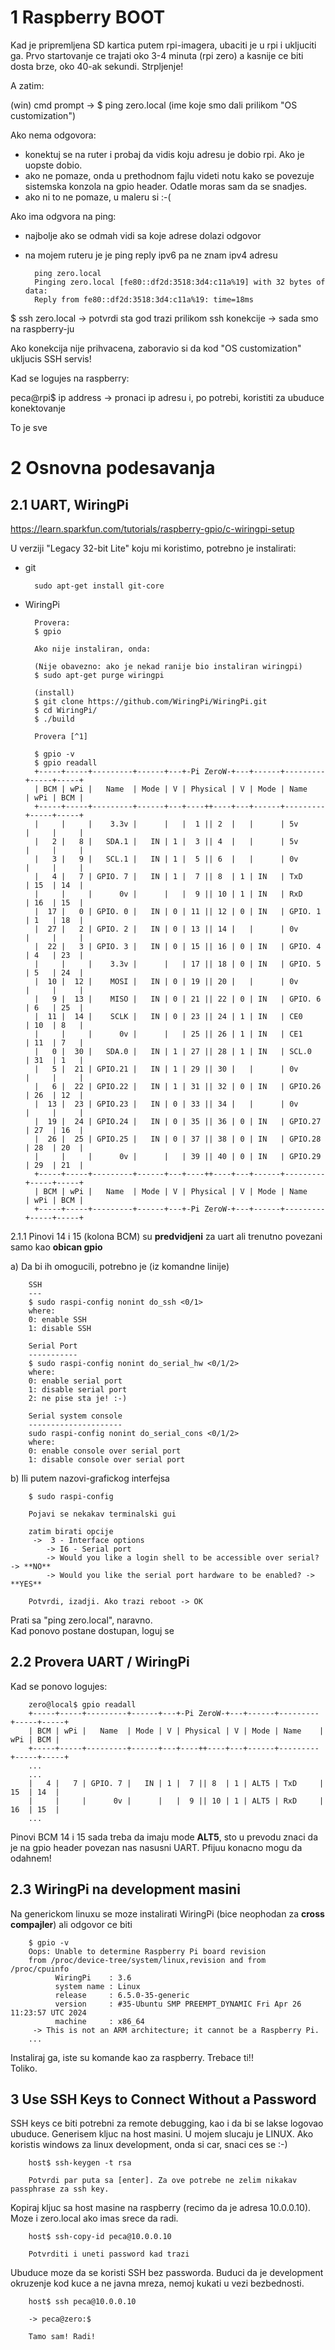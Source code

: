 

1 Raspberry BOOT
================

Kad je pripremljena SD kartica putem rpi-imagera, ubaciti je u rpi i ukljuciti ga. Prvo startovanje ce trajati oko 3-4 minuta (rpi zero) a kasnije ce biti dosta brze, oko 40-ak sekundi. Strpljenje!

A zatim:

(win) cmd prompt -> 
$ ping zero.local (ime koje smo dali prilikom "OS customization")

Ako nema odgovora:
- konektuj se na ruter i probaj da vidis koju adresu je dobio rpi. Ako je uopste dobio.
- ako ne pomaze, onda u prethodnom fajlu videti notu kako se povezuje sistemska konzola na gpio header. Odatle moras sam da se snadjes.
- ako ni to ne pomaze, u maleru si :-(

Ako ima odgvora na ping:
- najbolje ako se odmah vidi sa koje adrese dolazi odgovor
- na mojem ruteru je je ping reply ipv6 pa ne znam ipv4 adresu

		ping zero.local
		Pinging zero.local [fe80::df2d:3518:3d4:c11a%19] with 32 bytes of data:
		Reply from fe80::df2d:3518:3d4:c11a%19: time=18ms

$ ssh zero.local -> potvrdi sta god trazi prilikom ssh konekcije
-> sada smo na raspberry-ju

Ako konekcija nije prihvacena, zaboravio si da kod "OS customization" ukljucis SSH servis!

Kad se logujes na raspberry:

peca@rpi$ ip address
-> pronaci ip adresu i, po potrebi, koristiti za ubuduce konektovanje


To je sve


2 Osnovna podesavanja
=====================

2.1 UART, WiringPi
------------------

https://learn.sparkfun.com/tutorials/raspberry-gpio/c-wiringpi-setup

U verziji "Legacy 32-bit Lite" koju mi koristimo, potrebno je instalirati:

* git

		sudo apt-get install git-core
		
* WiringPi

		Provera:
		$ gpio
		
		Ako nije instaliran, onda:
		
		(Nije obavezno: ako je nekad ranije bio instaliran wiringpi)
		$ sudo apt-get purge wiringpi
		
		(install)
		$ git clone https://github.com/WiringPi/WiringPi.git
		$ cd WiringPi/
		$ ./build
		
		Provera [^1]
		
		$ gpio -v
		$ gpio readall
		+-----+-----+---------+------+---+-Pi ZeroW-+---+------+---------+-----+-----+
		| BCM | wPi |   Name  | Mode | V | Physical | V | Mode | Name    | wPi | BCM |
		+-----+-----+---------+------+---+----++----+---+------+---------+-----+-----+
		|     |     |    3.3v |      |   |  1 || 2  |   |      | 5v      |     |     |
		|   2 |   8 |   SDA.1 |   IN | 1 |  3 || 4  |   |      | 5v      |     |     |
		|   3 |   9 |   SCL.1 |   IN | 1 |  5 || 6  |   |      | 0v      |     |     |
		|   4 |   7 | GPIO. 7 |   IN | 1 |  7 || 8  | 1 | IN   | TxD     | 15  | 14  |
		|     |     |      0v |      |   |  9 || 10 | 1 | IN   | RxD     | 16  | 15  |
		|  17 |   0 | GPIO. 0 |   IN | 0 | 11 || 12 | 0 | IN   | GPIO. 1 | 1   | 18  |
		|  27 |   2 | GPIO. 2 |   IN | 0 | 13 || 14 |   |      | 0v      |     |     |
		|  22 |   3 | GPIO. 3 |   IN | 0 | 15 || 16 | 0 | IN   | GPIO. 4 | 4   | 23  |
		|     |     |    3.3v |      |   | 17 || 18 | 0 | IN   | GPIO. 5 | 5   | 24  |
		|  10 |  12 |    MOSI |   IN | 0 | 19 || 20 |   |      | 0v      |     |     |
		|   9 |  13 |    MISO |   IN | 0 | 21 || 22 | 0 | IN   | GPIO. 6 | 6   | 25  |
		|  11 |  14 |    SCLK |   IN | 0 | 23 || 24 | 1 | IN   | CE0     | 10  | 8   |
		|     |     |      0v |      |   | 25 || 26 | 1 | IN   | CE1     | 11  | 7   |
		|   0 |  30 |   SDA.0 |   IN | 1 | 27 || 28 | 1 | IN   | SCL.0   | 31  | 1   |
		|   5 |  21 | GPIO.21 |   IN | 1 | 29 || 30 |   |      | 0v      |     |     |
		|   6 |  22 | GPIO.22 |   IN | 1 | 31 || 32 | 0 | IN   | GPIO.26 | 26  | 12  |
		|  13 |  23 | GPIO.23 |   IN | 0 | 33 || 34 |   |      | 0v      |     |     |
		|  19 |  24 | GPIO.24 |   IN | 0 | 35 || 36 | 0 | IN   | GPIO.27 | 27  | 16  |
		|  26 |  25 | GPIO.25 |   IN | 0 | 37 || 38 | 0 | IN   | GPIO.28 | 28  | 20  |
		|     |     |      0v |      |   | 39 || 40 | 0 | IN   | GPIO.29 | 29  | 21  |
		+-----+-----+---------+------+---+----++----+---+------+---------+-----+-----+
		| BCM | wPi |   Name  | Mode | V | Physical | V | Mode | Name    | wPi | BCM |
		+-----+-----+---------+------+---+-Pi ZeroW-+---+------+---------+-----+-----+
		
2.1.1 Pinovi 14 i 15 (kolona BCM) su **predvidjeni** za uart ali trenutno povezani samo kao **obican gpio**

a) Da bi ih omogucili, potrebno je (iz komandne linije)

		SSH
		---
		$ sudo raspi-config nonint do_ssh <0/1>
		where: 
		0: enable SSH
		1: disable SSH
		
		Serial Port
		-----------
		$ sudo raspi-config nonint do_serial_hw <0/1/2>
		where: 
		0: enable serial port
		1: disable serial port
		2: ne pise sta je! :-)
		
		Serial system console
		---------------------
		sudo raspi-config nonint do_serial_cons <0/1/2>
		where: 
		0: enable console over serial port
		1: disable console over serial port


b) Ili putem nazovi-grafickog interfejsa

		$ sudo raspi-config

		Pojavi se nekakav terminalski gui

		zatim birati opcije
		 ->  3 - Interface options
			-> I6 - Serial port
			-> Would you like a login shell to be accessible over serial? -> **NO**
			-> Would you like the serial port hardware to be enabled? -> **YES**
	
		Potvrdi, izadji. Ako trazi reboot -> OK

Prati sa "ping zero.local", naravno.  
Kad ponovo postane dostupan, loguj se





2.2 Provera UART / WiringPi
------------------------------

Kad se ponovo logujes:

		zero@local$ gpio readall
		+-----+-----+---------+------+---+-Pi ZeroW-+---+------+---------+-----+-----+
		| BCM | wPi |   Name  | Mode | V | Physical | V | Mode | Name    | wPi | BCM |
		+-----+-----+---------+------+---+----++----+---+------+---------+-----+-----+
		...
		...
		|   4 |   7 | GPIO. 7 |   IN | 1 |  7 || 8  | 1 | ALT5 | TxD     | 15  | 14  |
		|     |     |      0v |      |   |  9 || 10 | 1 | ALT5 | RxD     | 16  | 15  |
		...
	
Pinovi BCM 14 i 15 sada treba da imaju mode **ALT5**, sto u prevodu znaci da je na gpio header povezan nas nasusni UART. Pfijuu konacno mogu da odahnem!


2.3 WiringPi na development masini
----------------------------------

Na generickom linuxu se moze instalirati WiringPi (bice neophodan za **cross compajler**) ali odgovor ce biti

		$ gpio -v
		Oops: Unable to determine Raspberry Pi board revision 
		from /proc/device-tree/system/linux,revision and from /proc/cpuinfo
		      WiringPi    : 3.6
		      system name : Linux
		      release     : 6.5.0-35-generic
		      version     : #35-Ubuntu SMP PREEMPT_DYNAMIC Fri Apr 26 11:23:57 UTC 2024
		      machine     : x86_64
		 -> This is not an ARM architecture; it cannot be a Raspberry Pi.
		...

Instaliraj ga, iste su komande kao za raspberry. Trebace ti!!  
Toliko.  


3 Use SSH Keys to Connect Without a Password
----------------------------------------------

SSH keys ce biti potrebni za remote debugging, kao i da bi se lakse logovao ubuduce. Generisem kljuc na host masini. U mojem slucaju je LINUX. Ako koristis windows za linux development, onda si car, snaci ces se :-) 

		host$ ssh-keygen -t rsa
		
		Potvrdi par puta sa [enter]. Za ove potrebe ne zelim nikakav passphrase za ssh key.

Kopiraj kljuc sa host masine na raspberry (recimo da je adresa 10.0.0.10). Moze i zero.local ako imas srece da radi.

		host$ ssh-copy-id peca@10.0.0.10
		
		Potvrditi i uneti password kad trazi
		
Ubuduce moze da se koristi SSH bez passworda. Buduci da je development okruzenje kod kuce a ne javna mreza, nemoj kukati u vezi bezbednosti.

		host$ ssh peca@10.0.0.10
		
		-> peca@zero:$
		
		Tamo sam! Radi!



